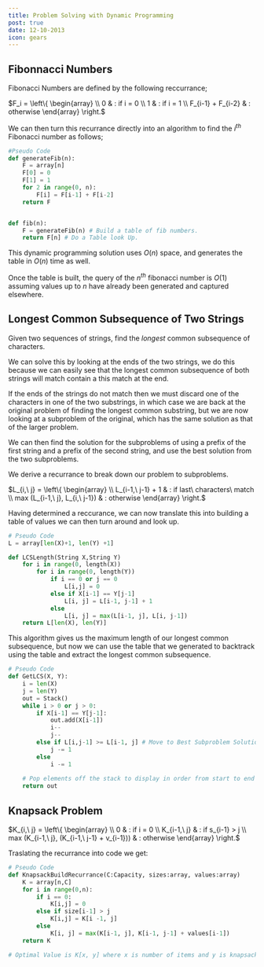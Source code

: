 ```yaml
---
title: Problem Solving with Dynamic Programming
post: true
date: 12-10-2013
icon: gears
---
```


## Fibonnacci Numbers
Fibonacci Numbers are defined by the following reccurrance;

$F_i = \left\{
     \begin{array} \\
       0  & : if i = 0 \\
       1 & : if i = 1 \\
       F_{i-1} + F_{i-2} & : otherwise
     \end{array}
   \right.$

We can then turn this recurrance directly into an algorithm to find the $i^{th}$ Fibonacci number as follows;

````python
#Pseudo Code
def generateFib(n):
    F = array[n]
    F[0] = 0
    F[1] = 1
    for 2 in range(0, n):
        F[i] = F[i-1] + F[i-2]
    return F


def fib(n):
    F = generateFib(n) # Build a table of fib numbers.
    return F[n] # Do a Table look Up.
````

This dynamic programming solution uses $O(n)$ space, and generates the table in $O(n)$ time as well.

Once the table is built, the query of the $n^{th}$ fibonacci number is $O(1)$ assuming values up to $n$
have already been generated and captured elsewhere.


## Longest Common Subsequence of Two Strings
Given two sequences of strings, find the *longest* common
subsequence of characters.

We can solve this by looking at the ends of the two strings, we do this
because we can easily see that the longest common subsequence of both strings will match
contain a this match at the end.

If the ends of the strings do not match then we must discard one of the characters in one
of the two substrings, in which case we are back at the original problem of finding the 
longest common substring, but we are now looking at a subproblem of the original, which has
the same solution as that of the larger problem. 

We can then find the solution for the subproblems of using a prefix of the first string and 
a prefix of the second string, and use the best solution from the two subproblems.

We derive a recurrance to break down our problem to subproblems.


$L_{i,\ j} = \left\{
     \begin{array} \\
       L_{i-1,\ j-1} + 1 & : if last\ characters\ match \\
       max (L_{i-1,\ j}, L_{i,\ j-1}) & : otherwise
     \end{array}
   \right.$

Having determined a reccurance, we can now translate this into building a table of values we can 
then turn around and look up.

````python
# Pseudo Code
L = array[len(X)+1, len(Y) +1]

def LCSLength(String X,String Y)
    for i in range(0, length(X))
        for i in range(0, length(Y))
            if i == 0 or j == 0
                L[i,j] = 0
            else if X[i-1] == Y[j-1]
                L[i, j] = L[i-1, j-1] + 1
            else
                L[i, j] = max(L[i-1, j], L[i, j-1])
    return L[len(X), len(Y)]
````

This algorithm gives us the maximum length of our longest common subsequence, but now we can use the table
that we generated to backtrack using the table and extract the longest common subsequence.

````python
# Pseudo Code
def GetLCS(X, Y):
    i = len(X)
    j = len(Y)
    out = Stack()
    while i > 0 or j > 0:
        if X[i-1] == Y[j-1]:
            out.add(X[i-1])
            i--
            j--
        else if L[i,j-1] >= L[i-1, j] # Move to Best Subproblem Solution
            j -= 1
        else
            i -= 1
    
    # Pop elements off the stack to display in order from start to end
    return out
````

## Knapsack Problem

$K_{i,\ j} = \left\{
     \begin{array} \\
       0 & : if i = 0 \\
       K_{i-1,\ j} & : if s_{i-1} > j \\
       max (K_{i-1,\ j}, (K_{i-1,\ j-1} + v_{i-1})) & : otherwise
     \end{array}
   \right.$

Traslating the recurrance into code we get:
```python
# Pseudo Code
def KnapsackBuildRecurrance(C:Capacity, sizes:array, values:array)
    K = array[n,C] 
    for i in range(0,n):
        if i == 0:
            K[i,j] = 0
        else if size[i-1] > j
            K[i,j] = K[i -1, j]
        else
            K[i, j] = max(K[i-1, j], K[i-1, j-1] + values[i-1])
    return K

# Optimal Value is K[x, y] where x is number of items and y is knapsack size.
````
